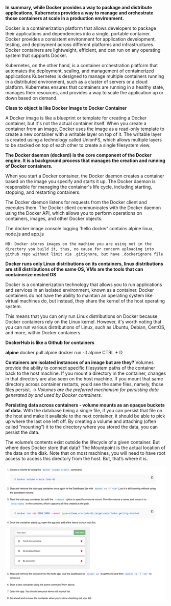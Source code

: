 **In summary, while Docker provides a way to package and distribute applications, Kubernetes provides a way to manage and orchestrate those containers at scale in a production environment.** 

Docker is a containerization platform that allows developers to package their applications and dependencies into a single, portable container. Docker provides a consistent environment for application development, testing, and deployment across different platforms and infrastructures. Docker containers are lightweight, efficient, and can run on any operating system that supports Docker.

Kubernetes, on the other hand, is a container orchestration platform that automates the deployment, scaling, and management of containerized applications Kubernetes is designed to manage multiple containers running in a distributed environment, such as a cluster of servers or a cloud platform. Kubernetes ensures that containers are running in a healthy state, manages their resources, and provides a way to scale the application up or down based on demand.

**Class to object is like Docker Image to Docker Container**

A Docker image is like a blueprint or template for creating a Docker container, but it's not the actual container itself. When you create a container from an image, Docker uses the image as a read-only template to create a new container with a writable layer on top of it. The writable layer is created using a technology called UnionFS, which allows multiple layers to be stacked on top of each other to create a single filesystem view.

**The Docker daemon (dockerd) is the core component of the Docker engine. It is a background process that manages the creation and running of Docker containers.**

When you start a Docker container, the Docker daemon creates a container based on the image you specify and starts it up. The Docker daemon is responsible for managing the container's life cycle, including starting, stopping, and restarting containers.

The Docker daemon listens for requests from the Docker client and executes them. The Docker client communicates with the Docker daemon using the Docker API, which allows you to perform operations on containers, images, and other Docker objects.


The docker image console logging 'hello docker' contains alpine linux, node.js and app.js

    NB: Docker stores images on the machine you are using not in the directory you build it, thus, no cause for concern uploading into github repo without limit via .gitignore, but have .dockerignore file

**Docker runs only Linux distributions on its containers, linux distributions are still distributions of the same OS, VMs are the tools that can containerize nested OS**

Docker is a containerization technology that allows you to run applications and services in an isolated environment, known as a container. Docker containers do not have the ability to maintain an operating system like virtual machines do, but instead, they share the kernel of the host operating system.

This means that you can only run Linux distributions on Docker because Docker containers rely on the Linux kernel. However, it's worth noting that you can run various distributions of Linux, such as Ubuntu, Debian, CentOS, and more, within Docker containers.

**DockerHub is like a Github for containers**

**alpine**
    docker pull alpine
    docker run -it alpine
    CTRL + D

**Containers are isolated instances of an image but are they?**
Volumes provide the ability to connect specific filesystem paths of the container back to the host machine. If you mount a directory in the container, changes in that directory are also seen on the host machine. If you mount that same directory across container restarts, you’d see the same files, namely, those files persist. -> *Volumes are the preferred mechanism for persisting data generated by and used by Docker containers.*

**Persisting data across containers - volume mounts as an opaque buckets of data.**
With the database being a single file, if you can persist that file on the host and make it available to the next container, it should be able to pick up where the last one left off. By creating a volume and attaching (often called “mounting”) it to the directory where you stored the data, you can persist the data. 

The volume’s contents exist outside the lifecycle of a given container. But where does Docker store that data?
The Mountpoint is the actual location of the data on the disk. Note that on most machines, you will need to have root access to access this directory from the host. But, that’s where it is.

![alt text](https://github.com/VasilGVasilev/devops/blob/main/volumes.png)